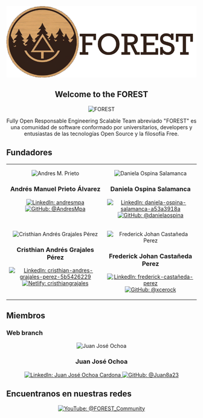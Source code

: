 <div align="center">

  <img src="https://raw.githubusercontent.com/F-O-R-E-S-T/.github/main/profile/.assets/logo.png">

## Welcome to the FOREST

</div>

<p align="center">
  <img
    src="https://komarev.com/ghpvc/?username=F-O-R-E-S-T&label=Profile%20views&color=0cce00&style=for-the-badge"
    alt="FOREST"
  />
</p>

<p align="center">
    Fully Open Responsable Engineering Scalable Team abreviado "FOREST"
    es una comunidad de software conformado por universitarios, developers y
    entusiastas de las tecnologías Open Source y la filosofía Free.
</p>

## Fundadores

<table align="center">
  <tr>
    <td valign="top">
        <p align="center">
            <img
                src="https://media.licdn.com/dms/image/D4E03AQEMt9oiNH287Q/profile-displayphoto-shrink_200_200/0/1689810679674?e=1696464000&v=beta&t=2mKg2AQNm7jYldCS7qxIMn0Zry58klx4YTdQt7Qpu5Q"
                alt="Andres M. Prieto"
            />
        </p>
        <p align="center">
            <h3 align="center">
                Andrés Manuel Prieto Álvarez
            </h3>
        </p>
        <p align="center">
            <a href="https://www.linkedin.com/in/andres-m-prieto/" target="blank">
              <img
                src="https://img.shields.io/badge/-linkedin-blue?style=for-the-badge&logo=linkedin"
                alt="LinkedIn: andresmpa"
              />
            </a>
            <a href="https://github.com/AndresMpa" target="blank">
              <img
                src="https://img.shields.io/badge/-github-black?style=for-the-badge&logo=GitHub"
                alt="GitHub: @AndresMpa"
              />
            </a>
        </p>
    </td>
    <td valign="top">
        <p align="center">
            <img
                src="https://media.licdn.com/dms/image/D4E03AQG0FgbfhtPtYQ/profile-displayphoto-shrink_200_200/0/1678631379020?e=1692835200&v=beta&t=gG6UNRzuu4NbKPPMq7jwByH1iPrNkyg1wWNkS_zKeto"
                alt="Daniela Ospina Salamanca"
            />
        </p>
        <p align="center">
            <h3 align="center">
                Daniela Ospina Salamanca
            </h3>
        </p>
        <p align="center">
            <a href="https://www.linkedin.com/in/daniela-ospina-salamanca-a53a3918a/" target="blank">
              <img
                src="https://img.shields.io/badge/-linkedin-blue?style=for-the-badge&logo=linkedin"
                alt="LinkedIn: daniela-ospina-salamanca-a53a3918a"
              />
            </a>
            <a href="https://github.com/danielaospina" target="blank">
              <img
                src="https://img.shields.io/badge/-github-black?style=for-the-badge&logo=GitHub"
                alt="GitHub: @danielaospina"
              />
            </a>
        </p>
    </td>
  </tr>
  <tr>
    <td valign="top">
        <p align="center">
            <img
                src="https://media.licdn.com/dms/image/D4E03AQEW_CmGuoT9oA/profile-displayphoto-shrink_200_200/0/1687052437259?e=1692835200&v=beta&t=-jLKw2UedCD5OabUm9_RbFto9oLPC5dEdi0n_k_gnYk"
                alt="Cristhian Andrés Grajales Pérez"
            />
        </p>
        <p align="center">
            <h3 align="center">
                Cristhian Andrés Grajales Pérez
            </h3>
        </p>
        <p align="center">
            <a href="https://www.linkedin.com/in/cristhian-andres-grajales-perez-5b5426229/" target="blank">
              <img
                src="https://img.shields.io/badge/-linkedin-blue?style=for-the-badge&logo=linkedin"
                alt="LinkedIn: cristhian-andres-grajales-perez-5b5426229"
              />
            </a>
            <a href="https://cristhiangrajales.netlify.app/" target="blank">
              <img
                src="https://img.shields.io/badge/-netlify-black?style=for-the-badge&logo=Netlify"
                alt="Netlify: cristhiangrajales"
              />
            </a>
        </p>
    </td>
    <td valign="top">
        <p align="center">
            <img
                src="https://media.licdn.com/dms/image/D4E03AQEklevj7vGBpg/profile-displayphoto-shrink_200_200/0/1686443042955?e=1692835200&v=beta&t=r-WFa5a_Cu5HbM_KpEYxRYnmA67krvfkVMbGCHca5_Y"
                alt="Frederick Johan Castañeda Perez"
            />
        </p>
        <p align="center">
            <h3 align="center">
                Frederick Johan Castañeda Perez
            </h3>
        </p>
        <p align="center">
            <a href="https://www.linkedin.com/in/frederick-castañeda-perez/" target="blank">
              <img
                src="https://img.shields.io/badge/-linkedin-blue?style=for-the-badge&logo=linkedin"
                alt="LinkedIn: frederick-castañeda-perez"
              />
            </a>
            <a href="https://github.com/xcerock" target="blank">
              <img
                src="https://img.shields.io/badge/-github-black?style=for-the-badge&logo=GitHub"
                alt="GitHub: @xcerock"
              />
            </a>
        </p>
    </td>
  </tr>
</table>

## Miembros

### Web branch

<div align="center">
    <p align="center">
        <p align="center">
            <img
                src="https://media.licdn.com/dms/image/D4E35AQGRX4fRzOjF_g/profile-framedphoto-shrink_200_200/0/1687829525099?e=1693126800&v=beta&t=01NlB3ZBHDfRIst1N-CbpFHKaCekrefHzXtT84qIJSU"
                alt="Juan José Ochoa"
            />
        </p>
        <p align="center">
            <h3 align="center">
                Juan José Ochoa
            </h3>
        </p>
        <p align="center">
            <a href="https://www.linkedin.com/in/juan8acardona/" target="blank">
              <img
                src="https://img.shields.io/badge/-linkedin-blue?style=for-the-badge&logo=linkedin"
                alt="LinkedIn: Juan José Ochoa Cardona"
              />
            </a>
            <a href="https://github.com/Juan8a23" target="blank">
              <img
                src="https://img.shields.io/badge/-github-black?style=for-the-badge&logo=GitHub"
                alt="GitHub: @Juan8a23"
              />
            </a>
        </p>
    </p>
</div>

<!--

Esta es una comunidad abierta con unas bases claras listadas a continuación:

- @DemonioDeTasmania las bases

@Cuervo mira esto
#### ¿Quieres unirte a FOREST?

Nos gusta conocer a nuestros nuevos retoños, por ellos tenemos varias maneras de unirte:

- Usa este formulario para unirte con una solucitud normal
- ¿Conoces a uno de nuestros arboles? Dinos, eso sería más rapido, nuestra redes siempre estan abiertas a nuevos integrantes
- ¿No conoces a nadie? Escribenos

-->

## Encuentranos en nuestras redes

<div align="center" style="margin: 10px;">
  <p>
    <a href="https://www.youtube.com/channel/UC85PJzUXfZJCvshpv_L__Pg" target="blank">
      <img
        src="https://img.shields.io/badge/-youtube-red?style=for-the-badge&logo=youtube"
        alt="YouTube: @FOREST_Community"
      />
    </a>
    <!--
    <a href="https://www.linkedin.com/in/andres-m-prieto/?locale=en_US">
      <img
        src="https://img.shields.io/badge/-linkedin-blue?style=for-the-badge&logo=linkedin"
        alt="Linkedin: andres-m-prieto"
      />
    </a>
    -->
  </p>
</div>
